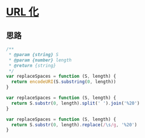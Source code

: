 # [URL 化](https://leetcode-cn.com/problems/string-to-url-lcci/)

## 思路

```js
/**
 * @param {string} S
 * @param {number} length
 * @return {string}
 */
var replaceSpaces = function (S, length) {
  return encodeURI(S.substring(0, length))
}
```

```js
var replaceSpaces = function (S, length) {
  return S.substr(0, length).split(' ').join('%20')
}
```

```js
var replaceSpaces = function (S, length) {
  return S.substr(0, length).replace(/\s/g, '%20')
}
```
